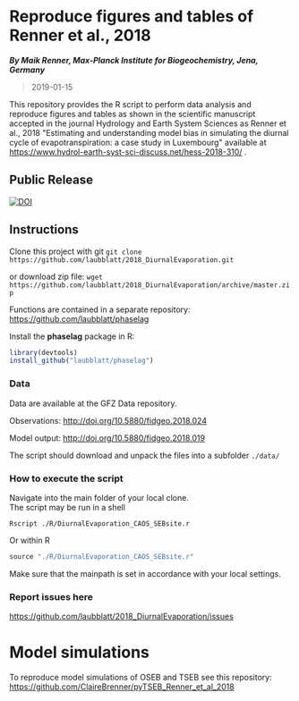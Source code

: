 # Reproduce figures and tables of Renner et al., 2018

**_By Maik Renner, Max-Planck Institute for Biogeochemistry, Jena, Germany_**
> 2019-01-15

This repository provides the R script to perform data analysis and reproduce
figures and tables as shown in the scientific manuscript
    accepted in the journal Hydrology and Earth System Sciences
    as Renner et al., 2018 "Estimating and understanding model bias
    in simulating the diurnal cycle of evapotranspiration:
    a case study in Luxembourg" available at https://www.hydrol-earth-syst-sci-discuss.net/hess-2018-310/ .

## Public Release

[![DOI](https://zenodo.org/badge/157709058.svg)](https://doi.org/10.5281/zenodo.2540691)


## Instructions

Clone this project with git
`git clone https://github.com/laubblatt/2018_DiurnalEvaporation.git`

or download zip file:
`wget https://github.com/laubblatt/2018_DiurnalEvaporation/archive/master.zip`

Functions are contained in a separate repository:
https://github.com/laubblatt/phaselag

Install the **phaselag** package in R:
```R
library(devtools)
install_github("laubblatt/phaselag")
 ```
### Data
  Data are available at the GFZ Data repository.

Observations:
http://doi.org/10.5880/fidgeo.2018.024

Model output:
http://doi.org/10.5880/fidgeo.2018.019

The script should download and unpack the files into a subfolder `./data/`

### How to execute the script 
Navigate into the main folder of your local clone.  
The script may be run in a shell 
```
Rscript ./R/DiurnalEvaporation_CAOS_SEBsite.r
```
Or within R 
```R
source "./R/DiurnalEvaporation_CAOS_SEBsite.r"
 ```

Make sure that the mainpath is set in accordance with your local settings. 

### Report issues here
https://github.com/laubblatt/2018_DiurnalEvaporation/issues

# Model simulations
To reproduce model simulations of OSEB and TSEB see this repository:
https://github.com/ClaireBrenner/pyTSEB_Renner_et_al_2018
